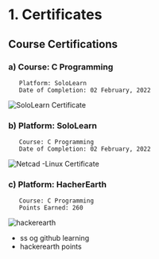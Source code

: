 # 1. Certificates
## Course Certifications
### a) Course: C Programming 
       Platform: SoloLearn
       Date of Completion: 02 February, 2022
 ![SoloLearn Certificate](https://github.com/LTTS_Github/M1_OnlineCalendar_App/blob/0_Certificates/SoloLearn_Certificate.png)

### b) Platform: SoloLearn
       Course: C Programming 
       Date of Completion: 02 February, 2022
 ![Netcad -Linux Certificate](https://github.com/LTTS_Github/M1_OnlineCalendar_App/blob/0_Certificates/netcad.png)
 
### c) Platform: HacherEarth
       Course: C Programming 
       Points Earned: 260
 ![hackerearth](https://user-images.githubusercontent.com/46949702/152684316-95ff6851-bb94-4ec7-9566-7b614dd23787.png)
* ss og github learning
* hackerearth points

